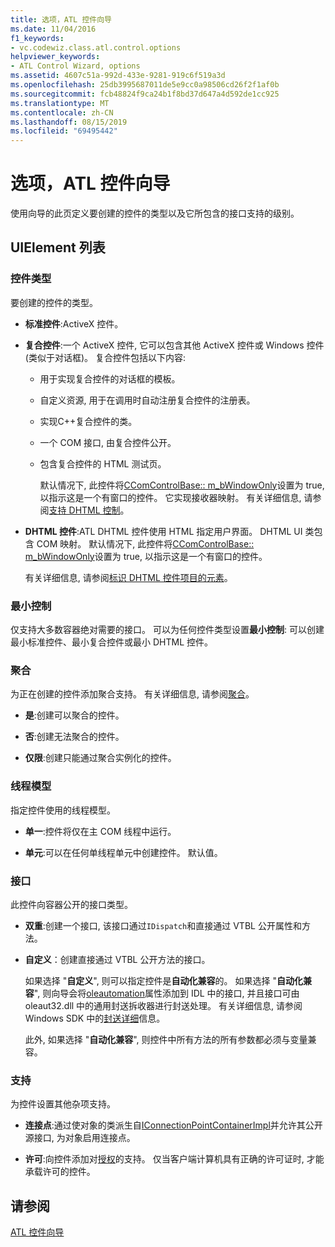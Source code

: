 ```yaml
---
title: 选项，ATL 控件向导
ms.date: 11/04/2016
f1_keywords:
- vc.codewiz.class.atl.control.options
helpviewer_keywords:
- ATL Control Wizard, options
ms.assetid: 4607c51a-992d-433e-9281-919c6f519a3d
ms.openlocfilehash: 25db3995687011de5e9cc0a98506cd26f2f1af0b
ms.sourcegitcommit: fcb48824f9ca24b1f8bd37d647a4d592de1cc925
ms.translationtype: MT
ms.contentlocale: zh-CN
ms.lasthandoff: 08/15/2019
ms.locfileid: "69495442"
---
```

# <a name="options-atl-control-wizard"></a>选项，ATL 控件向导

使用向导的此页定义要创建的控件的类型以及它所包含的接口支持的级别。

## <a name="uielement-list"></a>UIElement 列表

### <a name="control-type"></a>控件类型

要创建的控件的类型。

- **标准控件**:ActiveX 控件。

- **复合控件**:一个 ActiveX 控件, 它可以包含其他 ActiveX 控件或 Windows 控件 (类似于对话框)。 复合控件包括以下内容:

  - 用于实现复合控件的对话框的模板。

  - 自定义资源, 用于在调用时自动注册复合控件的注册表。

  - 实现C++复合控件的类。

  - 一个 COM 接口, 由复合控件公开。

  - 包含复合控件的 HTML 测试页。

    默认情况下, 此控件将[CComControlBase:: m_bWindowOnly](../../atl/reference/ccomcontrolbase-class.md#m_bwindowonly)设置为 true, 以指示这是一个有窗口的控件。 它实现接收器映射。 有关详细信息, 请参阅[支持 DHTML 控制](../../atl/atl-support-for-dhtml-controls.md)。

- **DHTML 控件**:ATL DHTML 控件使用 HTML 指定用户界面。 DHTML UI 类包含 COM 映射。 默认情况下, 此控件将[CComControlBase:: m_bWindowOnly](../../atl/reference/ccomcontrolbase-class.md#m_bwindowonly)设置为 true, 以指示这是一个有窗口的控件。

   有关详细信息, 请参阅[标识 DHTML 控件项目的元素](../../atl/identifying-the-elements-of-the-dhtml-control-project.md)。

### <a name="minimal-control"></a>最小控制

仅支持大多数容器绝对需要的接口。 可以为任何控件类型设置**最小控制**: 可以创建最小标准控件、最小复合控件或最小 DHTML 控件。

### <a name="aggregation"></a>聚合

为正在创建的控件添加聚合支持。 有关详细信息, 请参阅[聚合](../../atl/aggregation.md)。

- **是**:创建可以聚合的控件。

- **否**:创建无法聚合的控件。

- **仅限**:创建只能通过聚合实例化的控件。

### <a name="threading-model"></a>线程模型

指定控件使用的线程模型。

- **单一**:控件将仅在主 COM 线程中运行。

- **单元**:可以在任何单线程单元中创建控件。 默认值。

### <a name="interface"></a>接口

此控件向容器公开的接口类型。

- **双重**:创建一个接口, 该接口通过`IDispatch`和直接通过 VTBL 公开属性和方法。

- **自定义**：创建直接通过 VTBL 公开方法的接口。

   如果选择 "**自定义**", 则可以指定控件是**自动化兼容**的。 如果选择 "**自动化兼容**", 则向导会将[oleautomation](../../windows/oleautomation.md)属性添加到 IDL 中的接口, 并且接口可由 oleaut32.dll 中的通用封送拆收器进行封送处理。 有关详细信息, 请参阅 Windows SDK 中的[封送详细](/windows/win32/com/marshaling-details)信息。

   此外, 如果选择 "**自动化兼容**", 则控件中所有方法的所有参数都必须与变量兼容。

### <a name="support"></a>支持

为控件设置其他杂项支持。

- **连接点**:通过使对象的类派生自[IConnectionPointContainerImpl](../../atl/reference/iconnectionpointcontainerimpl-class.md)并允许其公开源接口, 为对象启用连接点。

- **许可**:向控件添加对[授权](/windows/win32/com/licensing)的支持。 仅当客户端计算机具有正确的许可证时, 才能承载许可的控件。

## <a name="see-also"></a>请参阅

[ATL 控件向导](../../atl/reference/atl-control-wizard.md)
